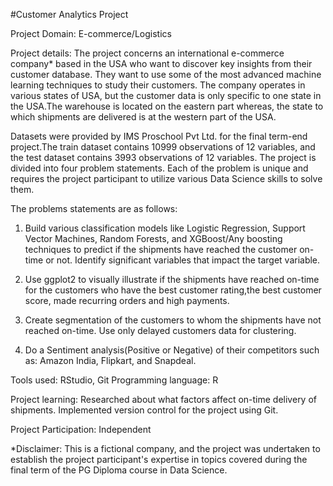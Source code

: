 #Customer Analytics Project 

Project Domain: E-commerce/Logistics

Project details: 
The project concerns an international e-commerce company* based in the USA who want to discover key insights from their customer database. They want to use some of the most advanced machine learning techniques to study their customers. The company operates in various
states of USA, but the customer data is only specific to one state in the USA.The warehouse is located on the eastern part whereas, the state to which shipments are delivered is at the western part of the USA.

Datasets were provided by IMS Proschool Pvt Ltd. for the final term-end project.The train dataset contains 10999 observations of 12 variables, and the test dataset contains 3993 observations of 12 variables. The project is divided into four problem statements. Each of the problem is unique and requires the project participant to utilize various Data Science skills to solve them. 

The problems statements are as follows:
1) Build various classification models like Logistic Regression, Support Vector Machines, Random Forests, and XGBoost/Any boosting techniques to predict if the shipments have reached the customer on-time or not. Identify significant variables that impact the target variable.

2) Use ggplot2 to visually illustrate if the shipments have reached on-time for the customers who have the best customer rating,the best customer score, made recurring orders and high payments.

3) Create segmentation of the customers to whom the shipments have not reached on-time. Use only delayed customers data for clustering.

4) Do a Sentiment analysis(Positive or Negative) of their competitors such as: Amazon India, Flipkart, and Snapdeal.

Tools used: RStudio, Git 
Programming language: R

Project learning: 
Researched about what factors affect on-time delivery of shipments. 
Implemented version control for the project using Git. 

Project Participation: Independent



*Disclaimer: This is a fictional company, and the project was undertaken to establish the project participant's expertise in topics covered during the final term of the PG Diploma course in Data Science.

